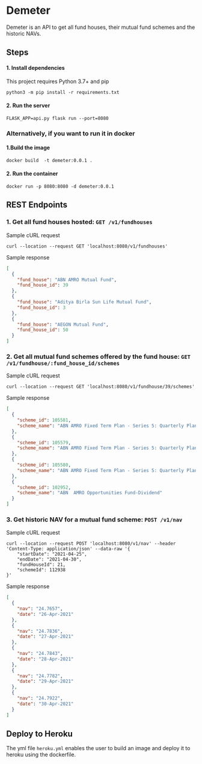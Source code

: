 # Demeter

Demeter is an API to get all fund houses, their mutual fund schemes and the historic NAVs.

## Steps

#### 1. Install dependencies
This project requires Python 3.7+ and pip

`python3 -m pip install -r requirements.txt`

#### 2. Run the server

`FLASK_APP=api.py flask run --port=8080`

### Alternatively, if you want to run it in docker

#### 1.Build the image
`docker build  -t demeter:0.0.1 .`

#### 2. Run the container
`docker run -p 8080:8080 -d demeter:0.0.1`

## REST Endpoints

### 1. Get all fund houses hosted: `GET /v1/fundhouses`

Sample cURL request

```shell
curl --location --request GET 'localhost:8080/v1/fundhouses'
```

Sample response

```json
[
  {
    "fund_house": "ABN AMRO Mutual Fund",
    "fund_house_id": 39
  },
  {
    "fund_house": "Aditya Birla Sun Life Mutual Fund",
    "fund_house_id": 3
  },
  {
    "fund_house": "AEGON Mutual Fund",
    "fund_house_id": 50
  }
]
```

### 2. Get all mutual fund schemes offered by the fund house: `GET /v1/fundhouse/:fund_house_id/schemes`

Sample cURL request

```shell
curl --location --request GET 'localhost:8080/v1/fundhouse/39/schemes'
```

Sample response

```json
[
  {
    "scheme_id": 105581,
    "scheme_name": "ABN AMRO Fixed Term Plan - Series 5: Quarterly Plan A - Dividend on Maturity Option"
  },
  {
    "scheme_id": 105579,
    "scheme_name": "ABN AMRO Fixed Term Plan - Series 5: Quarterly Plan A - Monthly Dividend Option"
  },
  {
    "scheme_id": 105580,
    "scheme_name": "ABN AMRO Fixed Term Plan - Series 5: Quarterly Plan A-Growth Option"
  },
  {
    "scheme_id": 102952,
    "scheme_name": "ABN  AMRO Opportunities Fund-Dividend"
  }
]
```

### 3. Get historic NAV for a mutual fund scheme: `POST /v1/nav`

Sample cURL request

```shell
curl --location --request POST 'localhost:8080/v1/nav' --header 'Content-Type: application/json' --data-raw '{
    "startDate": "2021-04-25",
    "endDate": "2021-04-30",
    "fundHouseId": 21,
    "schemeId": 112938
}'
```

Sample response

```json
[
  {
    "nav": "24.7657",
    "date": "26-Apr-2021"
  },
  {
    "nav": "24.7836",
    "date": "27-Apr-2021"
  },
  {
    "nav": "24.7843",
    "date": "28-Apr-2021"
  },
  {
    "nav": "24.7782",
    "date": "29-Apr-2021"
  },
  {
    "nav": "24.7922",
    "date": "30-Apr-2021"
  }
]
```

## Deploy to Heroku

The yml file `heroku.yml` enables the user to build an image and deploy it to heroku using the dockerfile.
